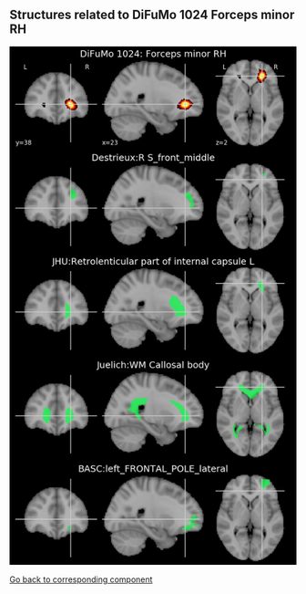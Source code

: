 


## Structures related to DiFuMo 1024 Forceps minor RH

![459](459.jpg "Structures related to DiFuMo 1024 Forceps minor RH")

[Go back to corresponding component](https://parietal-inria.github.io/DiFuMo/1024/html/459.html)